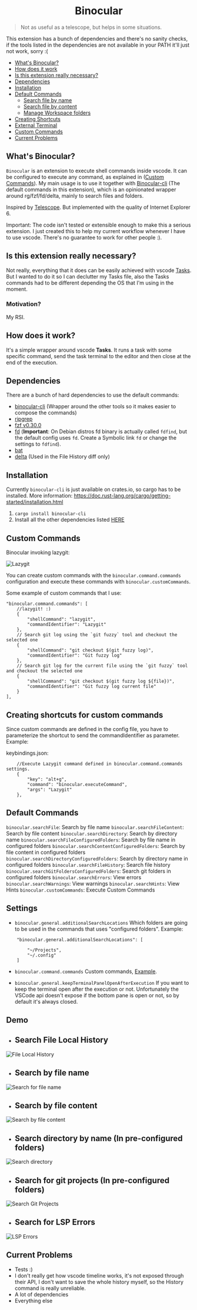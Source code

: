 <p>
    <h1 align="center">Binocular</h1>
</p>

> Not as useful as a telescope, but helps in some situations.

This extension has a bunch of dependencies and there's no sanity checks, if the tools listed in the dependencies are not available in your PATH it'll just not work, sorry :(

- [What's Binocular?](#whats-binocular)
- [How does it work](#how-does-it-work)
- [Is this extension really necessary?](#is-this-extension-really-necessary)
- [Dependencies](#dependencies)
- [Installation](#installation)
- [Default Commands](#default-commands)
    - [Search file by name](#search-by-file-name)
    - [Search file by content](#search-by-file-content)
    - [Manage Workspace folders](#manage-workspace-folders)
- [Creating Shortcuts](#create-shortcuts)
- [External Terminal](#external-terminal)
- [Custom Commands](#custom-commands)
- [Current Problems](#current-problems)

## What's Binocular?
`Binocular` is an extension to execute shell commands inside vscode. It can be configured to execute any command, as explained in ([Custom Commands](#custom-commands)).
My main usage is to use it together with [Binocular-cli](https://github.com/jpcrs/binocular-cli) (The default commands in this extension), which is an opinionated wrapper around rg/fzf/fd/delta, mainly to search files and folders.

Inspired by [Telescope](https://github.com/nvim-telescope/telescope.nvim). But implemented with the quality of Internet Explorer 6.

Important: The code isn't tested or extensible enough to make this a serious extension. I just created this to help my current workflow whenever I have to use vscode. There's no guarantee to work for other people :).

## Is this extension really necessary?
Not really, everything that it does can be easily achieved with vscode [Tasks](https://code.visualstudio.com/docs/editor/tasks). But I wanted to do it so I can declutter my Tasks file, also the Tasks commands had to be different depending the OS that I'm using in the moment.

### Motivation?
My RSI.

## How does it work?
It's a simple wrapper around vscode **Tasks**. It runs a task with some specific command, send the task terminal to the editor and then close at the end of the execution.

## Dependencies
There are a bunch of hard dependencies to use the default commands:
- [binocular-cli](https://github.com/jpcrs/binocular-cli) (Wrapper around the other tools so it makes easier to compose the commands)
- [ripgrep](https://github.com/BurntSushi/ripgrep)
- [fzf v0.30.0](https://github.com/junegunn/fzf)
- [fd](https://github.com/sharkdp/fd) (**Important**: On Debian distros fd binary is actually called `fdfind`, but the default config uses `fd`. Create a Symbolic link `fd` or change the settings to `fdfind`).
- [bat](https://github.com/sharkdp/bat)
- [delta](https://github.com/dandavison/delta) (Used in the File History diff only)

## Installation
Currently `binocular-cli` is just available on crates.io, so cargo has to be installed. More information: https://doc.rust-lang.org/cargo/getting-started/installation.html

1. `cargo install binocular-cli`
2. Install all the other dependencies listed [HERE](#dependencies)

## Custom Commands
Binocular invoking lazygit:

![Lazygit](./images/CustomCommandsLazyGit.gif)

You can create custom commands with the `binocular.command.commands` configuration and execute these commands with `binocular.customCommands`.

Some example of custom commands that I use:
```
"binocular.command.commands": [
    //lazygit! :)
    {
        "shellCommand": "lazygit",
        "commandIdentifier": "Lazygit"
    },
    // Search git log using the `git fuzzy` tool and checkout the selected one
    {
        "shellCommand": "git checkout $(git fuzzy log)",
        "commandIdentifier": "Git fuzzy log"
    },
    // Search git log for the current file using the `git fuzzy` tool and checkout the selected one
    {
        "shellCommand": "git checkout $(git fuzzy log ${file})",
        "commandIdentifier": "Git fuzzy log current file"
    }
],
```

## Creating shortcuts for custom commands
Since custom commands are defined in the config file, you have to parameterize the shortcut to send the commandIdentifier as parameter. Example:

keybindings.json:
```
    //Execute Lazygit command defined in binocular.command.commands settings.
    {
        "key": "alt+g",
        "command": "binocular.executeCommand",
        "args": "Lazygit"
    },
```

## Default Commands
`binocular.searchFile`: Search by file name
`binocular.searchFileContent`: Search by file content
`binocular.searchDirectory`: Search by directory name
`binocular.searchFileConfiguredFolders`: Search by file name in configured folders
`binocular.searchContentConfiguredFolders`: Search by file content in configured folders
`binocular.searchDirectoryConfiguredFolders`: Search by directory name in configured folders
`binocular.searchFileHistory`: Search file history
`binocular.searchGitFoldersConfiguredFolders`: Search git folders in configured folders
`binocular.searchErrors`: View errors
`binocular.searchWarnings`: View warnings
`binocular.searchHints`: View Hints
`binocular.customCommands`: Execute Custom Commands


## Settings
- `binocular.general.additionalSearchLocations`
Which folders are going to be used in the commands that uses "configured folders".
Example:
```
    "binocular.general.additionalSearchLocations": [
        
        "~/Projects",
        "~/.config"
    ]
```
- `binocular.command.commands`
Custom commands, [Example](#custom-commands).

- `binocular.general.keepTerminalPanelOpenAfterExecution`
If you want to keep the terminal open after the execution or not. Unfortunately the VSCode api doesn't expose if the bottom pane is open or not, so by default it's always closed.

## Demo
- ## Search File Local History
![File Local History](./images/FileHistory.gif)

- ## Search by file name
![Search for file name](./images/FileByName.gif)

- ## Search by file content
![Search by file content](./images/FileContent.gif)

- ## Search directory by name (In pre-configured folders)
![Search directory](./images/DirectoryName.gif)

- ## Search for git projects (In pre-configured folders)
![Search Git Projects](./images/GitFoldersProject.gif)

- ## Search for LSP Errors
![LSP Errors](./images/Errors.gif)

## Current Problems
- Tests :)
- I don't really get how vscode timeline works, it's not exposed through their API, I don't want to save the whole history myself, so the History command is really unreliable.
- A lot of dependencies
- Everything else